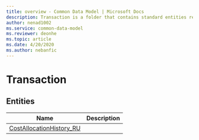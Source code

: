 ```yaml
---
title: overview - Common Data Model | Microsoft Docs
description: Transaction is a folder that contains standard entities related to the Common Data Model.
author: nenad1002
ms.service: common-data-model
ms.reviewer: deonhe
ms.topic: article
ms.date: 4/20/2020
ms.author: nebanfic
---
```


# Transaction


## Entities

|Name|Description|
|---|---|
|[CostAllocationHistory_RU](CostAllocationHistory_RU.md)||
